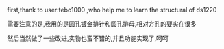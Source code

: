 first,thank to user:tebo1000 ,who help me to learn the structural of ds1220

需要注意的是,我用的是圆孔镀金排针和圆孔排母,相对方孔的要实在很多

然后当然做了一些改进,实物也蛮不错的,并且功能实现了,呵呵
